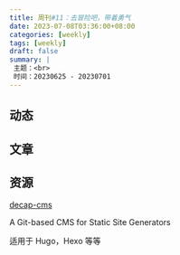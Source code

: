 ```yaml
---
title: 周刊#11：去冒险吧，带着勇气
date: 2023-07-08T03:36:00+08:00
categories: [weekly]
tags: [weekly]
draft: false
summary: |
 主题：<br>
 时间：20230625 - 20230701
---
```


## 动态

## 文章

## 资源

[decap-cms](https://decapcms.org)

A Git-based CMS for Static Site Generators

适用于 Hugo，Hexo 等等

